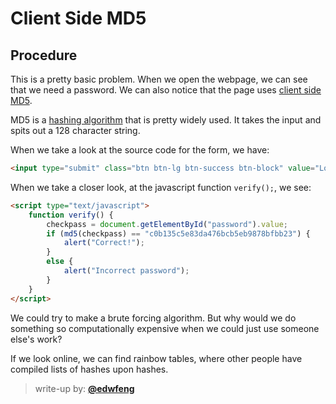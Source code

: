 # Client Side MD5

## Procedure

This is a pretty basic problem. When we open the webpage, we can see that we need a password.
We can also notice that the page uses [client side](https://en.wikipedia.org/wiki/Client-side) [MD5](https://en.wikipedia.org/wiki/MD5).

MD5 is a [hashing algorithm](https://en.wikipedia.org/wiki/Hash_function) that is pretty widely used.
It takes the input and spits out a 128 character string.

When we take a look at the source code for the form, we have:
```html
<input type="submit" class="btn btn-lg btn-success btn-block" value="Log In" onclick="verify(); return False;">
```

When we take a closer look, at the javascript function `verify();`, we see:

```html
<script type="text/javascript">
    function verify() {
        checkpass = document.getElementById("password").value;
        if (md5(checkpass) == "c0b135c5e83da476bcb5eb9878bfbb23") {
            alert("Correct!");
        }
        else {
            alert("Incorrect password");
        }
    }
</script>
```

We could try to make a brute forcing algorithm.
But why would we do something so computationally expensive when we could just use someone else's work?

If we look online, we can find rainbow tables, where other people have compiled lists of hashes upon hashes.

> write-up by: [**@edwfeng**](https://github.com/edwfeng)